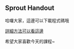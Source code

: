 ## Sprout Handout

哈囉大家，這邊可以下載程式碼哦

[詳細方法可以看這邊](https://stackoverflow.com/questions/4604663/download-single-files-from-github)

希望大家喜歡今天的課程~
